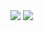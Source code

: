
         
<img src="https://github-readme-streak-stats.herokuapp.com/?user={19Vin70}&theme={dark}" />
<img src="https://github-profile-summary-cards.vercel.app/api/cards/profile-details?username={19Vin70}" />
